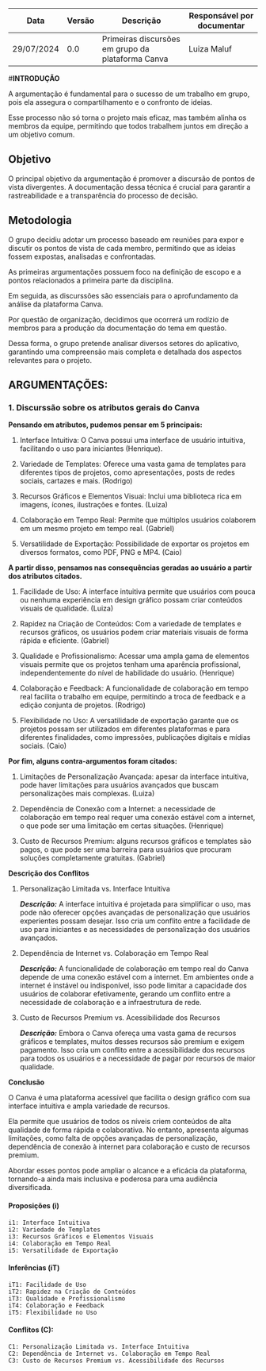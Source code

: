 
|    Data    | Versão | Descrição | Responsável por documentar |
|------------|--------|-----------|-------|
| 29/07/2024 |  0.0   | Primeiras discursões em grupo da plataforma Canva | Luiza Maluf |


#__INTRODUÇÃO__

A argumentação é fundamental para o sucesso de um trabalho em grupo, pois ela assegura o compartilhamento e o confronto de ideias.

Esse processo não só torna o projeto mais eficaz, mas também alinha os membros da equipe, permitindo que todos trabalhem juntos em direção a um objetivo comum.

## __Objetivo__

O principal objetivo da argumentação é promover a discursão de pontos de vista divergentes. A documentação dessa técnica é crucial para garantir a rastreabilidade e a transparência do processo de decisão.

## __Metodologia__

O grupo decidiu adotar um processo baseado em reuniões para expor e discutir os pontos de vista de cada membro, permitindo que as ideias fossem expostas, analisadas e confrontadas.

As primeiras argumentações possuem foco na definição de escopo e a pontos relacionados a primeira parte da disciplina.

Em seguida, as discurssões são essenciais para o aprofundamento da análise da plataforma Canva.

Por questão de organização, decidimos que ocorrerá um rodízio de membros para a produção da documentação do tema em questão.

Dessa forma, o grupo pretende analisar diversos setores do aplicativo, garantindo uma compreensão mais completa e detalhada dos aspectos relevantes para o projeto.


## __ARGUMENTAÇÕES:__

### 1. Discurssão sobre os atributos gerais do Canva

__Pensando em atributos, pudemos pensar em 5 principais:__

1. Interface Intuitiva: O Canva possui uma interface de usuário intuitiva, facilitando o uso para iniciantes (Henrique).

2. Variedade de Templates: Oferece uma vasta gama de templates para diferentes tipos de projetos, como apresentações, posts de redes sociais, cartazes e mais. (Rodrigo)

3. Recursos Gráficos e Elementos Visuai: Inclui uma biblioteca rica em imagens, ícones, ilustrações e fontes. (Luiza)

4. Colaboração em Tempo Real: Permite que múltiplos usuários colaborem em um mesmo projeto em tempo real. (Gabriel)

5. Versatilidade de Exportação: Possibilidade de exportar os projetos em diversos formatos, como PDF, PNG e MP4. (Caio)

__A partir disso, pensamos nas consequências geradas ao usuário a partir dos atributos citados.__

1. Facilidade de Uso: A interface intuitiva permite que usuários com pouca ou nenhuma experiência em design gráfico possam criar conteúdos visuais de qualidade. (Luiza)

2. Rapidez na Criação de Conteúdos: Com a variedade de templates e recursos gráficos, os usuários podem criar materiais visuais de forma rápida e eficiente. (Gabriel)

3. Qualidade e Profissionalismo: Acessar uma ampla gama de elementos visuais permite que os projetos tenham uma aparência profissional, independentemente do nível de habilidade do usuário. (Henrique)

4. Colaboração e Feedback: A funcionalidade de colaboração em tempo real facilita o trabalho em equipe, permitindo a troca de feedback e a edição conjunta de projetos. (Rodrigo)
    
5. Flexibilidade no Uso: A versatilidade de exportação garante que os projetos possam ser utilizados em diferentes plataformas e para diferentes finalidades, como impressões, publicações digitais e mídias sociais. (Caio)

__Por fim, alguns contra-argumentos foram citados:__
 
1. Limitações de Personalização Avançada: apesar da interface intuitiva, pode haver limitações para usuários avançados que buscam personalizações mais complexas. (Luiza)

2. Dependência de Conexão com a Internet: a necessidade de colaboração em tempo real requer uma conexão estável com a internet, o que pode ser uma limitação em certas situações. (Henrique)

3. Custo de Recursos Premium: alguns recursos gráficos e templates são pagos, o que pode ser uma barreira para usuários que procuram soluções completamente gratuitas. (Gabriel)

__Descrição dos Conflitos__

1. Personalização Limitada vs. Interface Intuitiva

    __*Descrição:*__ A interface intuitiva é projetada para simplificar o uso, mas pode não oferecer opções avançadas de personalização que usuários experientes possam desejar. Isso cria um conflito entre a facilidade de uso para iniciantes e as necessidades de personalização dos usuários avançados.

2. Dependência de Internet vs. Colaboração em Tempo Real

    __*Descrição:*__ A funcionalidade de colaboração em tempo real do Canva depende de uma conexão estável com a internet. Em ambientes onde a internet é instável ou indisponível, isso pode limitar a capacidade dos usuários de colaborar efetivamente, gerando um conflito entre a necessidade de colaboração e a infraestrutura de rede.

3. Custo de Recursos Premium vs. Acessibilidade dos Recursos

    __*Descrição:*__ Embora o Canva ofereça uma vasta gama de recursos gráficos e templates, muitos desses recursos são premium e exigem pagamento. Isso cria um conflito entre a acessibilidade dos recursos para todos os usuários e a necessidade de pagar por recursos de maior qualidade.

__Conclusão__

O Canva é uma plataforma acessível que facilita o design gráfico com sua interface intuitiva e ampla variedade de recursos. 

Ela permite que usuários de todos os níveis criem conteúdos de alta qualidade de forma rápida e colaborativa. No entanto, apresenta algumas limitações, como falta de opções avançadas de personalização, dependência de conexão à internet para colaboração e custo de recursos premium.

Abordar esses pontos pode ampliar o alcance e a eficácia da plataforma, tornando-a ainda mais inclusiva e poderosa para uma audiência diversificada.


#### Proposições (i)

    i1: Interface Intuitiva
    i2: Variedade de Templates
    i3: Recursos Gráficos e Elementos Visuais
    i4: Colaboração em Tempo Real
    i5: Versatilidade de Exportação

#### Inferências (iT)

    iT1: Facilidade de Uso
    iT2: Rapidez na Criação de Conteúdos
    iT3: Qualidade e Profissionalismo
    iT4: Colaboração e Feedback
    iT5: Flexibilidade no Uso

#### Conflitos (C):

    C1: Personalização Limitada vs. Interface Intuitiva
    C2: Dependência de Internet vs. Colaboração em Tempo Real
    C3: Custo de Recursos Premium vs. Acessibilidade dos Recursos